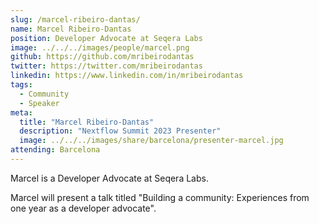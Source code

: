 ```yaml
---
slug: /marcel-ribeiro-dantas/
name: Marcel Ribeiro-Dantas
position: Developer Advocate at Seqera Labs
image: ../../../images/people/marcel.png
github: https://github.com/mribeirodantas
twitter: https://twitter.com/mribeirodantas
linkedin: https://www.linkedin.com/in/mribeirodantas
tags:
  - Community
  - Speaker
meta:
  title: "Marcel Ribeiro-Dantas"
  description: "Nextflow Summit 2023 Presenter"
  image: ../../../images/share/barcelona/presenter-marcel.jpg
attending: Barcelona
---
```


Marcel is a Developer Advocate at Seqera Labs.

Marcel will present a talk titled "Building a community: Experiences from one year as a developer advocate".
